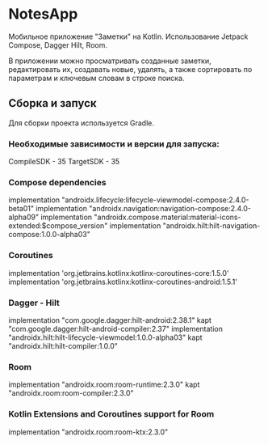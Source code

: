 # NotesApp
Мобильное приложение "Заметки" на Kotlin.
Использование Jetpack Compose, Dagger Hilt, Room. 

В приложении можно просматривать созданные заметки, редактировать их, создавать новые, удалять, а также сортировать по параметрам и ключевым словам в строке поиска.

## Сборка и запуск
Для сборки проекта используется Gradle. 
### Необходимые зависимости и версии для запуска:
CompileSDK - 35
TargetSDK - 35
### Compose dependencies
implementation "androidx.lifecycle:lifecycle-viewmodel-compose:2.4.0-beta01"
implementation "androidx.navigation:navigation-compose:2.4.0-alpha09"
implementation "androidx.compose.material:material-icons-extended:$compose_version"
implementation "androidx.hilt:hilt-navigation-compose:1.0.0-alpha03"
### Coroutines
implementation 'org.jetbrains.kotlinx:kotlinx-coroutines-core:1.5.0'
implementation 'org.jetbrains.kotlinx:kotlinx-coroutines-android:1.5.1'
### Dagger - Hilt
implementation "com.google.dagger:hilt-android:2.38.1"
kapt "com.google.dagger:hilt-android-compiler:2.37"
implementation "androidx.hilt:hilt-lifecycle-viewmodel:1.0.0-alpha03"
kapt "androidx.hilt:hilt-compiler:1.0.0"
### Room
implementation "androidx.room:room-runtime:2.3.0"
kapt "androidx.room:room-compiler:2.3.0"
### Kotlin Extensions and Coroutines support for Room
implementation "androidx.room:room-ktx:2.3.0"
